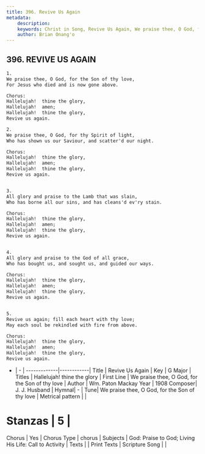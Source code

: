 ```yaml
---
title: 396. Revive Us Again
metadata:
    description: 
    keywords: Christ in Song, Revive Us Again, We praise thee, O God, for the Son of thy love, Hallelujah!  thine the glory
    author: Brian Onang'o
---
```



## 396. REVIVE US AGAIN

```txt
1.
We praise thee, O God, for the Son of thy love,
For Jesus who died and is now gone above.

Chorus:
Hallelujah!  thine the glory,
Hallelujah!  amen;
Hallelujah!  thine the glory,
Revive us again.

2.
We praise thee, O God, for thy Spirit of light,
Who has shown us our Saviour, and scatter'd our night. 

Chorus:
Hallelujah!  thine the glory,
Hallelujah!  amen;
Hallelujah!  thine the glory,
Revive us again.


3.
All glory and praise to the Lamb that was slain,
Who has borne all our sins, and has cleans'd ev'ry stain. 

Chorus:
Hallelujah!  thine the glory,
Hallelujah!  amen;
Hallelujah!  thine the glory,
Revive us again.


4.
All glory and praise to the God of all grace,
Who has bought us, and sought us, and guided our ways. 

Chorus:
Hallelujah!  thine the glory,
Hallelujah!  amen;
Hallelujah!  thine the glory,
Revive us again.


5.
Revive us again; fill each heart with thy love;
May each soul be rekindled with fire from above. 

Chorus:
Hallelujah!  thine the glory,
Hallelujah!  amen;
Hallelujah!  thine the glory,
Revive us again.

```

- |   -  |
-------------|------------|
Title | Revive Us Again |
Key | G Major |
Titles | Hallelujah!  thine the glory |
First Line | We praise thee, O God, for the Son of thy love |
Author | Wm. Paton Mackay
Year | 1908
Composer| J. J. Husband |
Hymnal|  - |
Tune| We praise thee, O God, for the Son of thy love |
Metrical pattern | |
# Stanzas | 5 |
Chorus | Yes |
Chorus Type | chorus |
Subjects | God: Praise to God; Living His Life: Call to Activity |
Texts |  |
Print Texts | 
Scripture Song |  |
  
